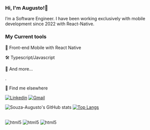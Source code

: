 ### Hi, I'm Augusto!👋

I’m a Software Engineer. I have been working exclusively with mobile development since 2022 with React-Native.

### My Current tools


📲 Front-end Mobile with React Native

🛠️ Typescript/Javascript

🧰 And more...

.

💬 Find me elsewhere


[![Linkedin](https://img.shields.io/badge/LinkedIn-0077B5?style=for-the-badge&logo=linkedin&logoColor=white)](https://www.linkedin.com/in/augusto-souza-b20b4b234?lipi=urn%3Ali%3Apage%3Ad_flagship3_profile_view_base_contact_details%3BqI3Ze9DUQ3G%2By%2FAK1rJIRA%3D%3D)
[![Gmail](https://img.shields.io/badge/Gmail-D14836?style=for-the-badge&logo=gmail&logoColor=white)](https://mail.google.com/mail/u/0/#inbox)

![Souza-Augusto's GitHub stats](https://github-readme-stats.vercel.app/api?username=Souza-Augusto&show_icons=true&theme=radical)
[![Top Langs](https://github-readme-stats.vercel.app/api/top-langs/?username=Souza-Augusto&layout=donut)](https://github.com/anuraghazra/github-readme-stats)

<div style="display: inline_block"><br/>
<Img align="center" alt="html5" src="https://img.shields.io/badge/JavaScript-323330?style=for-the-badge&logo=javascript&logoColor=F7DF1E">
<Img align="center" alt="html5" src="https://img.shields.io/badge/TypeScript-007ACC?style=for-the-badge&logo=typescript&logoColor=white">
<Img align="center" alt="html5" src="https://img.shields.io/badge/React_Native-20232A?style=for-the-badge&logo=react&logoColor=61DAFB">
</div>

